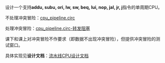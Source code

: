 设计一个支持**addu, subu, ori, lw, sw, beq, lui, nop, jal, jr, j**指令的单周期CPU。

不处理冲突冒险：[cpu_pipeline.circ](./cpu_pipeline.circ)

处理冲突冒险：[cpu_pipeline.circ-转发阻塞](./cpu_pipeline-转发阻塞.circ)

课下和课上对冲突冒险不作要求（即数据不出现冲突冒险），但提供冲突冒险的测试窗口。

具体实现见**设计文档**：[流水线CPU设计文档](./流水线CPU设计文档.md)